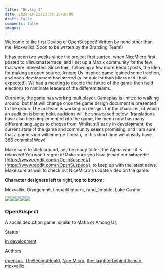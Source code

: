 ```yaml
---
title: "Devlog 1"
date: 2020-10-22T13:38:15-05:00
draft: false
comments: false
images:
---
```



Welcome to the first Devlog of OpenSuspect! Written by none other than me, Moxvallix! (Soon to be written by the Branding Team!)  

It has been two weeks since the project first started, when NiceMicro first posted to r/linuxmasterrace, and I set up a Matrix community for the few that were interested. Since then, following a few more Reddit posts, the idea for making an open source, Among Us inspired game, gained some traction, and soon development had started (a lot quicker than Micro and I had expected). We had a meeting to decide the future of the game, then held elections to nominate leaders of the different teams.

Currently, the game has working multiplayer. Gameplay is limited to walking around, but that will change once the game design document is presented to the group. The art team is working on designs for the character, of which an audition is being held, auditions will be showcased below. Translations have also been implemented into the game, the menu now has many different languages to choose from. Whilst still early in development, the current state of the game and community seems promising, and I am sure that a game soon will emerge. I mean, in this short time we already have 386 commits! Wow!

Make sure to stick around, and be ready to test the Alpha when it is released! You won't regret it! Make sure you have joined our subreddit: [https://www.reddit.com/r/OpenSuspect/](https://www.reddit.com/r/OpenSuspect/), to keep up with the latest news. Make sure as well to check out NiceMicro's update video on the game:

**Character designers left to right, top to bottom:**

Moxvallix, Orangemn6, timparktimpark, rand_0moide, Luke Connor.  

  
![](https://img.itch.zone/aW1nLzQ0NTgyMzUuZ2lm/original/Ydo4%2FN.gif)![](https://img.itch.zone/aW1nLzQ0NTgyNTkucG5n/original/rLhXDQ.png)![](https://img.itch.zone/aW1nLzQ0NTgyNjIuZ2lm/original/0EZrYd.gif)![](https://img.itch.zone/aW1nLzQ0NTgyNzkucG5n/original/2Rivzj.png)![](https://img.itch.zone/aW1nLzQ0NTgyODQuZ2lm/original/lIG8wc.gif)  

### OpenSuspect

A social deduction game, similar to Mafia or Among Us

Status

[In development](https://itch.io/games/in-development)

Authors

[opensus](https://opensus.itch.io), [TheSecondReal0](https://thesecondreal0.itch.io), [Nice Micro](https://nicemicro.itch.io), [theslaughterbehindtheman](https://theslaughterbehindtheman.itch.io), [moxvallix](https://moxvallix.itch.io)
